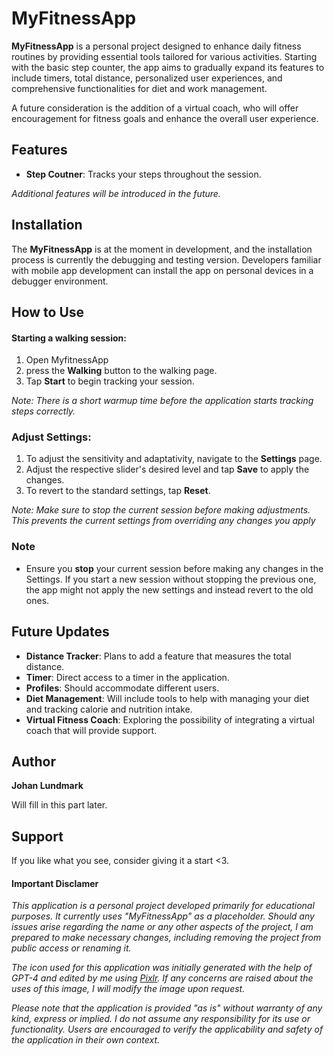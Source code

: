 # MyFitnessApp

**MyFitnessApp** is a personal project designed to enhance daily fitness routines by providing essential tools tailored for various activities. Starting with the basic step counter, the app aims to gradually expand its features to include timers, total distance, personalized user experiences, and comprehensive functionalities for diet and work management.

A future consideration is the addition of a virtual coach, who will offer encouragement for fitness goals and enhance the overall user experience.

## Features

* **Step Coutner**: Tracks your steps throughout the session.

*Additional features will be introduced in the future.*

## Installation

The **MyFitnessApp** is at the moment in development, and the installation process is currently the debugging and testing version. Developers familiar with mobile app development can install the app on personal devices in a debugger environment.

## How to Use
#### Starting a walking session:
1. Open MyfitnessApp
2. press the **Walking** button to the walking page.
3. Tap **Start** to begin tracking your session.

*Note: There is a short warmup time before the application starts tracking steps correctly.*

### Adjust Settings:
1. To adjust the sensitivity and adaptativity, navigate to the **Settings** page.
2. Adjust the respective slider's desired level and tap **Save** to apply the changes.
3. To revert to the standard settings, tap **Reset**.

*Note: Make sure to stop the current session before making adjustments. This prevents the current settings from overriding any changes you apply*

### Note
* Ensure you **stop** your current session before making any changes in the Settings. If you start a new session without stopping the previous one, the app might not apply the new settings and instead revert to the old ones.

## Future Updates

* **Distance Tracker**: Plans to add a feature that measures the total distance.
* **Timer**: Direct access to a timer in the application.
* **Profiles**: Should accommodate different users.
* **Diet Management**: Will include tools to help with managing your diet and tracking calorie and nutrition intake.
* **Virtual Fitness Coach**: Exploring the possibility of integrating a virtual coach that will provide support.

## Author

**Johan Lundmark**

Will fill in this part later.

## Support
If you like what you see, consider giving it a start <3. 

#### Important Disclamer
*This application is a personal project developed primarily for educational purposes. It currently uses "MyFitnessApp" as a placeholder. Should any issues arise regarding the name or any other aspects of the project, I am prepared to make necessary changes, including removing the project from public access or renaming it.*

*The icon used for this application was initially generated with the help of GPT-4 and edited by me using [Pixlr](https://pixlr.com/). If any concerns are raised about the uses of this image, I will modify the image upon request.*

*Please note that the application is provided "as is" without warranty of any kind, express or implied. I do not assume any responsibility for its use or functionality. Users are encouraged to verify the applicability and safety of the application in their own context.*
